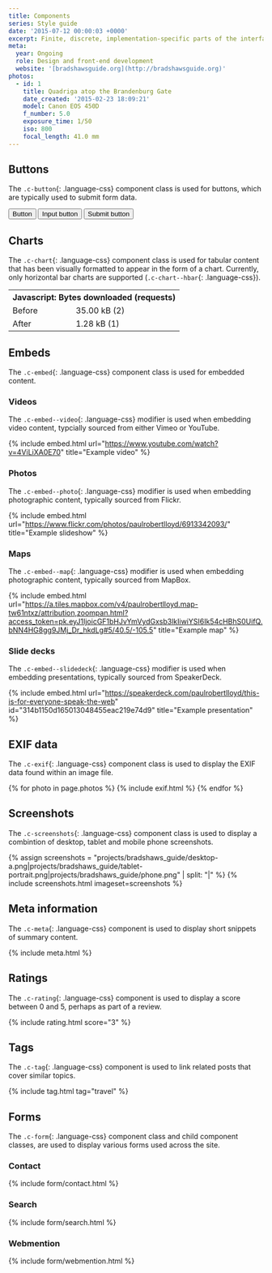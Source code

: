 ```yaml
---
title: Components
series: Style guide
date: '2015-07-12 00:00:03 +0000'
excerpt: Finite, discrete, implementation-specific parts of the interface.
meta:
  year: Ongoing
  role: Design and front-end development
  website: '[bradshawsguide.org](http://bradshawsguide.org)'
photos:
  - id: 1
    title: Quadriga atop the Brandenburg Gate
    date_created: '2015-02-23 18:09:21'
    model: Canon EOS 450D
    f_number: 5.0
    exposure_time: 1/50
    iso: 800
    focal_length: 41.0 mm
---
```

## Buttons
The `.c-button`{: .language-css} component class is used for buttons, which are typically used to submit form data.

<button class="c-button">Button</button> <input class="c-button" type="button" value="Input button"/> <input class="c-button" type="submit" value="Submit button"/>

## Charts
The `.c-chart`{: .language-css} component class is used for tabular content that has been visually formatted to appear in the form of a chart. Currently, only horizontal bar charts are supported (`.c-chart--hbar`{: .language-css}).

<table class="c-chart c-chart--hbar">
  <tbody>
    <tr>
      <th colspan="2">Javascript: Bytes downloaded (requests)</th>
    </tr>
    <tr>
      <td class="c-chart__label">Before</td>
      <td class="c-chart__value"><span class="c-chart__value--percent" style="width:100%;">35.00 kB (2)</span></td>
    </tr>
    <tr>
      <td class="c-chart__label">After</td>
      <td class="c-chart__value"><span class="c-chart__value--percent" style="width:3.66%;">1.28 kB (1)</span></td>
    </tr>
  </tbody>
</table>

## Embeds
The `.c-embed`{: .language-css} component class is used for embedded content.

### Videos
The `.c-embed--video`{: .language-css} modifier is used when embedding video content, typcially sourced from either Vimeo or YouTube.

{% include embed.html url="https://www.youtube.com/watch?v=4ViLiXA0E70" title="Example video" %}

### Photos
The `.c-embed--photo`{: .language-css} modifier is used when embedding photographic content, typically sourced from Flickr.

{% include embed.html url="https://www.flickr.com/photos/paulrobertlloyd/6913342093/" title="Example slideshow" %}

### Maps
The `.c-embed--map`{: .language-css} modifier is used when embedding photographic content, typically sourced from MapBox.

{% include embed.html url="https://a.tiles.mapbox.com/v4/paulrobertlloyd.map-tw61ntxz/attribution,zoompan.html?access_token=pk.eyJ1IjoicGF1bHJvYmVydGxsb3lkIiwiYSI6Ik54cHBhS0UifQ.bNN4HG8gg9JMj_Dr_hkdLg#5/40.5/-105.5" title="Example map" %}

### Slide decks
The `.c-embed--slidedeck`{: .language-css} modifier is used when embedding presentations, typically sourced from SpeakerDeck.

{% include embed.html url="https://speakerdeck.com/paulrobertlloyd/this-is-for-everyone-speak-the-web" id="314b1150d165013048455eac219e74d9" title="Example presentation" %}

## EXIF data
The `.c-exif`{: .language-css} component class is used to display the EXIF data found within an image file.

{% for photo in page.photos %}
{% include exif.html %}
{% endfor %}

## Screenshots
The `.c-screenshots`{: .language-css} component class is used to display a combintion of desktop, tablet and mobile phone screenshots.

{% assign screenshots = "projects/bradshaws_guide/desktop-a.png|projects/bradshaws_guide/tablet-portrait.png|projects/bradshaws_guide/phone.png" | split: "|" %}
{% include screenshots.html imageset=screenshots %}

## Meta information
The `.c-meta`{: .language-css} component is used to display short snippets of summary content.

{% include meta.html %}

## Ratings
The `.c-rating`{: .language-css} component is used to display a score between 0 and 5, perhaps as part of a review.

{% include rating.html score="3" %}

## Tags
The `.c-tag`{: .language-css} component is used to link related posts that cover similar topics.

{% include tag.html tag="travel" %}

## Forms
The `.c-form`{: .language-css} component class and child component classes, are used to display various forms used across the site.

### Contact
{% include form/contact.html %}

### Search
{% include form/search.html %}

### Webmention
{% include form/webmention.html %}
